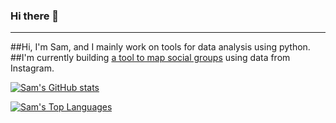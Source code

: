### Hi there 👋
---
##Hi, I'm Sam, and I mainly work on tools for data analysis using python.  
##I'm currently building [a tool to map social groups](https://github.com/samuel-grosz/Instagram2Graph) using data from Instagram.  
  
  
  
[![Sam's GitHub stats](https://github-readme-stats.vercel.app/api?username=samuel-grosz&theme=tokyonight)](https://github.com/samuel-grosz/github-readme-stats)

[![Sam's Top Languages](https://github-readme-stats.vercel.app/api/top-langs/?username=samuel-grosz&layout=compact&theme=tokyonight)](https://github.com/samuel-grosz/github-readme-stats)
